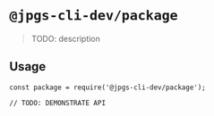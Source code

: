 # `@jpgs-cli-dev/package`

> TODO: description

## Usage

```
const package = require('@jpgs-cli-dev/package');

// TODO: DEMONSTRATE API
```
